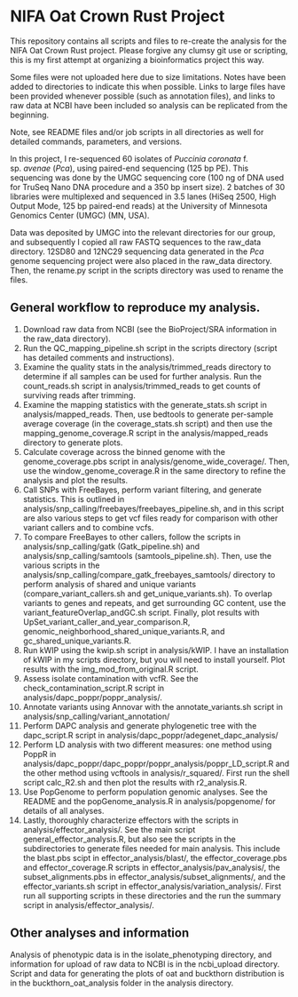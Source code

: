 # NIFA Oat Crown Rust Project
This repository contains all scripts and files to re-create the analysis for the NIFA Oat Crown Rust project. Please forgive any clumsy git use or scripting, this is my first attempt at organizing a bioinformatics project this way.

Some files were not uploaded here due to size limitations. Notes have been added to directories to indicate this when possible. Links to large files have been provided whenever possible (such as annotation files), and links to raw data at NCBI have been included so analysis can be replicated from the beginning.

Note, see README files and/or job scripts in all directories as well for detailed commands, parameters, and versions.

In this project, I re-sequenced 60 isolates of *Puccinia coronata* f. sp. *avenae* (*Pca*), using paired-end sequencing (125 bp PE). This sequencing was done by the UMGC sequencing core (100 ng of DNA used for TruSeq Nano DNA procedure and a 350 bp insert size). 2 batches of 30 libraries were multiplexed and sequenced in 3.5 lanes (HiSeq 2500, High Output Mode, 125 bp paired-end reads) at the University of Minnesota Genomics Center (UMGC) (MN, USA).

Data was deposited by UMGC into the relevant directories for our group, and subsequently I copied all raw FASTQ sequences to the raw_data directory. 12SD80 and 12NC29 sequencing data generated in the *Pca* genome sequencing project were also placed in the raw_data directory. Then, the rename.py script in the scripts directory was used to rename the files.

## General workflow to reproduce my analysis.
1. Download raw data from NCBI (see the BioProject/SRA information in the raw_data directory). 
1. Run the QC_mapping_pipeline.sh script in the scripts directory (script has detailed comments and instructions). 
2. Examine the quality stats in the analysis/trimmed_reads directory to determine if all samples can be used for further analysis. Run the count_reads.sh script in analysis/trimmed_reads to get counts of surviving reads after trimming.
3. Examine the mapping statistics with the generate_stats.sh script in analysis/mapped_reads. Then, use bedtools to generate per-sample average coverage (in the coverage_stats.sh script) and then use the mapping_genome_coverage.R script in the analysis/mapped_reads directory to generate plots.
4. Calculate coverage across the binned genome with the genome_coverage.pbs script in analysis/genome_wide_coverage/. Then, use the window_genome_coverage.R in the same directory to refine the analysis and plot the results.
5. Call SNPs with FreeBayes, perform variant filtering, and generate statistics. This is outlined in analysis/snp_calling/freebayes/freebayes_pipeline.sh, and in this script are also various steps to get vcf files ready for comparison with other variant callers and to combine vcfs.
6. To compare FreeBayes to other callers, follow the scripts in analysis/snp_calling/gatk (Gatk_pipeline.sh) and analysis/snp_calling/samtools (samtools_pipeline.sh). Then, use the various scripts in the analysis/snp_calling/compare_gatk_freebayes_samtools/ directory to perform analysis of shared and unique variants (compare_variant_callers.sh and get_unique_variants.sh). To overlap variants to genes and repeats, and get surrounding GC content, use the variant_featureOverlap_andGC.sh script. Finally, plot results with UpSet_variant_caller_and_year_comparison.R, genomic_neighborhood_shared_unique_variants.R, and gc_shared_unique_variants.R.
7. Run kWIP using the kwip.sh script in analysis/kWIP. I have an installation of kWIP in my scripts directory, but you will need to install yourself. Plot results with the img_mod_from_original.R script.
8. Assess isolate contamination with vcfR. See the check_contamination_script.R script in analysis/dapc_poppr/poppr_analysis/.
9. Annotate variants using Annovar with the annotate_variants.sh script in analysis/snp_calling/variant_annotation/
10. Perform DAPC analysis and generate phylogenetic tree with the dapc_script.R script in analysis/dapc_poppr/adegenet_dapc_analysis/
11. Perform LD analysis with two different measures: one method using PoppR in analysis/dapc_poppr/dapc_poppr/poppr_analysis/poppr_LD_script.R and the other method using vcftools in analysis/r_squared/. First run the shell script calc_R2.sh and then plot the results with r2_analysis.R.
12. Use PopGenome to perform population genomic analyses. See the README and the popGenome_analysis.R in analysis/popgenome/ for details of all analyses.
13. Lastly, thoroughly characterize effectors with the scripts in analysis/effector_analysis/. See the main script general_effector_analysis.R, but also see the scripts in the subdirectories to generate files needed for main analysis. This include the blast.pbs scipt in effector_analysis/blast/, the effector_coverage.pbs and effector_coverage.R scripts in effector_analysis/pav_analysis/, the subset_alignments.pbs in effector_analysis/subset_alignments/, and the effector_variants.sh script in effector_analysis/variation_analysis/. First run all supporting scripts in these directories and the run the summary script in analysis/effector_analysis/.

## Other analyses and information
Analysis of phenotypic data is in the isolate_phenotyping directory, and information for upload of raw data to NCBI is in the ncbi_upload directory.
Script and data for generating the plots of oat and buckthorn distribution is in the buckthorn_oat_analysis folder in the analysis directory.
